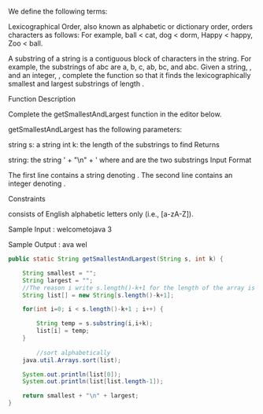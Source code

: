 We define the following terms:

Lexicographical Order, also known as alphabetic or dictionary order, orders characters as follows:
For example, ball < cat, dog < dorm, Happy < happy, Zoo < ball.

A substring of a string is a contiguous block of characters in the string. For example, the substrings of abc are a, b, c, ab, bc, and abc.
Given a string, , and an integer, , complete the function so that it finds the lexicographically smallest and largest substrings of length .

Function Description

Complete the getSmallestAndLargest function in the editor below.

getSmallestAndLargest has the following parameters:

string s: a string
int k: the length of the substrings to find
Returns

string: the string ' + "\n" + ' where and are the two substrings
Input Format

The first line contains a string denoting .
The second line contains an integer denoting .

Constraints

consists of English alphabetic letters only (i.e., [a-zA-Z]).

Sample Input : welcometojava
3

Sample Output :
ava
wel


```java
public static String getSmallestAndLargest(String s, int k) {   

    String smallest = "";
    String largest = ""; 
    //The reason i write s.length()-k+1 for the length of the array is that it is ordered combination length
    String list[] = new String[s.length()-k+1];

    for(int i=0; i < s.length()-k+1 ; i++) {

        String temp = s.substring(i,i+k); 
        list[i] = temp;
    }
    
        //sort alphabetically
    java.util.Arrays.sort(list);

    System.out.println(list[0]);
    System.out.println(list[list.length-1]);

    return smallest + "\n" + largest;
}
```